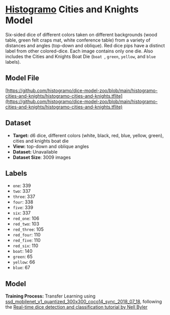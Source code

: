 # [Histogramo](https://www.histogramo.com) Cities and Knights Model

Six-sided dice of different colors taken on different backgrounds (wood table, green felt craps mat, white conference table) from a variety of distances and angles (top-down and oblique). Red dice pips have a distinct label from other colored-dice. Each image contains only one die. Also includes the Cities and Knights Boat Die (`boat `, `green`, `yellow`, and `blue` labels).

## Model File

[https://github.com/histogramo/dice-model-zoo/blob/main/histogramo-cities-and-knights/histogramo-cities-and-knights.tflite](https://github.com/histogramo/dice-model-zoo/blob/main/histogramo-cities-and-knights/histogramo-cities-and-knights.tflite)

## Dataset

- **Target:** d6 dice, different colors (white, black, red, blue, yellow, green), cities and knights boat die
- **View:** top-down and oblique angles
- **Dataset:** Unavailable
- **Dataset Size**: 3009 images

## Labels

- `one`: 339
- `two`: 337
- `three`: 337
- `four`: 338
- `five`: 339
- `six`: 337
- `red_one`: 106
- `red_two`: 103
- `red_three`: 105
- `red_four`: 110
- `red_five`: 110
- `red_six`: 110
- `boat`: 140
- `green`: 65
- `yellow`: 66
- `blue`: 67

## Model

**Training Process:** Transfer Learning using [ssd_mobilenet_v1_quantized_300x300_coco14_sync_2018_07_18](http://download.tensorflow.org/models/object_detection/ssd_mobilenet_v1_quantized_300x300_coco14_sync_2018_07_18.tar.gz), following the [Real-time dice detection and classification tutorial by Nell Byler](https://github.com/nell-byler/dice_detection)
